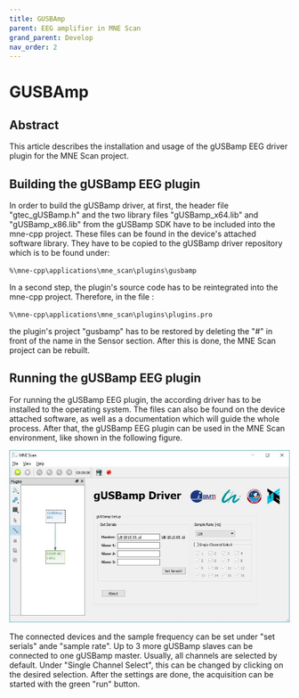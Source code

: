 ```yaml
---
title: GUSBAmp
parent: EEG amplifier in MNE Scan
grand_parent: Develop
nav_order: 2
---
```


# GUSBAmp

## Abstract

This article describes the installation and usage of the gUSBamp EEG driver plugin for the MNE Scan project.

## Building the gUSBamp EEG plugin

In order to build the gUSBamp driver, at first, the header file "gtec_gUSBamp.h" and the two library files "gUSBamp_x64.lib" and "gUSBamp_x86.lib" from the gUSBamp SDK have to be included into the mne-cpp project. These files can be found in the device's attached software library. They have to be copied to the gUSBamp driver repository which is to be found under:

 `%\mne-cpp\applications\mne_scan\plugins\gusbamp`

In a second step, the plugin's source code has to be reintegrated into the mne-cpp project. Therefore, in the file :

 `%\mne-cpp\applications\mne_scan\plugins\plugins.pro`

the plugin's project "gusbamp" has to be restored by deleting the "#" in front of the name in the Sensor section. After this is done, the MNE Scan project can be rebuilt.

## Running the gUSBamp EEG plugin

For running the gUSBamp EEG plugin, the according driver has to be installed to the operating system. The files can also be found on the device attached software, as well as a documentation which will guide the whole process. After that, the gUSBamp EEG plugin can be used in the MNE Scan environment, like shown in the following figure.


![](../../images/GUSBampGUI.jpg "The GUI of the gUSBamp EEG plugin.")

The connected devices and the sample frequency can be set under "set serials" ande "sample rate". Up to 3 more gUSBamp slaves can be connected to one gUSBamp master. Usually, all channels are selected by default. Under "Single Channel Select", this can be changed by clicking on the desired selection. After the settings are done, the acquisition can be started with the green "run" button.

